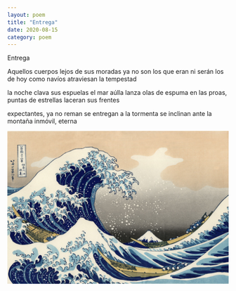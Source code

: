 ```yaml
---
layout: poem
title: "Entrega"
date: 2020-08-15
category: poem
---
```


Entrega

Aquellos cuerpos 
lejos de sus moradas 
ya no son los que eran
ni serán los de hoy
como navíos
atraviesan la tempestad   

la noche clava sus espuelas
el mar aúlla
lanza olas de espuma
en las proas, puntas de estrellas
laceran sus frentes

expectantes, ya no reman
se entregan a la tormenta 
se inclinan ante la montaña 
inmóvil, eterna

![image](/assets/images/hokusai.jpg)
